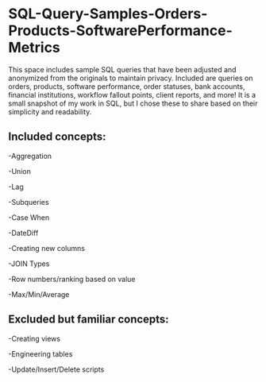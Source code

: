 # SQL-Query-Samples-Orders-Products-SoftwarePerformance-Metrics


This space includes sample SQL queries that have been adjusted and anonymized from the originals to maintain privacy. Included are queries on orders, products, software performance, order statuses, bank accounts, financial institutions, workflow fallout points, client reports, and more! It is a small snapshot of my work in SQL, but I chose these to share based on their simplicity and readability. 

## Included concepts:

-Aggregation

-Union

-Lag

-Subqueries

-Case When

-DateDiff

-Creating new columns

-JOIN Types

-Row numbers/ranking based on value

-Max/Min/Average



## Excluded but familiar concepts:

-Creating views

-Engineering tables

-Update/Insert/Delete scripts

